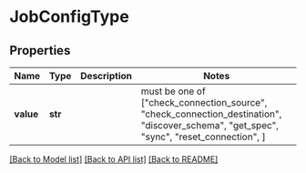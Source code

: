 # JobConfigType


## Properties
Name | Type | Description | Notes
------------ | ------------- | ------------- | -------------
**value** | **str** |  |  must be one of ["check_connection_source", "check_connection_destination", "discover_schema", "get_spec", "sync", "reset_connection", ]

[[Back to Model list]](../README.md#documentation-for-models) [[Back to API list]](../README.md#documentation-for-api-endpoints) [[Back to README]](../README.md)


